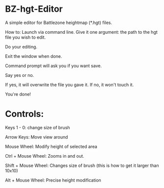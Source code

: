 # BZ-hgt-Editor
A simple editor for Battlezone heightmap (*.hgt) files.

How to:
Launch via command line. Give it one argument: the path to the hgt file you wish to edit.

Do your editing.

Exit the window when done.

Command prompt will ask you if you want save.

Say yes or no.

If yes, it will overwrite the file you gave it.
If no, it won't touch it.

You're done!

# Controls:
Keys 1 - 0:
	change size of brush

Arrow Keys:
	Move view around

Mouse Wheel:
	Modify height of selected area

Ctrl + Mouse Wheel:
	Zooms in and out.
	
Shift + Mouse Wheel:
	Changes size of brush (this is how to get it larger than 10x10)

Alt + Mouse Wheel:
	Precise height modification
	
